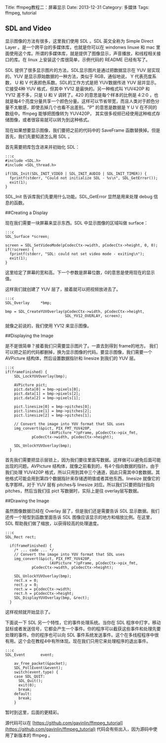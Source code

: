 Title: ffmpeg教程二：屏幕显示
Date: 2013-12-31
Category: 多媒体
Tags: ffmpeg, tutorial

## SDL and Video

显示图像的方法有很多，这里我们使用 SDL 。SDL 英文全称为 Simple Direct Layer 。是一个跨平台的多媒体库，也就是你可以在 windonws linuxe 和 mac 里面使用这个库。所谓的多媒体库，就是提供了图像显示，声音播放，和线程相关接口的库。在 linux 上安装这个库很简单，示例代码的 README 已经有写了。

SDL 提供了很多显示图片的方法，SDL显示图片是通过把数据显示在 YUV 层实现的。YUV 是显示原始数据的一种方法，类似于 RGB，通俗地说， Y 代表亮度系数， U 和 V 代表颜色系数。SDL的工作方式是把 YUV数据传进 YUV 层并显示。它接受4种 YUV 格式，但其中 YV12 是最快的。另一种格式叫 YUV420P 和 YV12 差不多，只是 U 和 V 调转了。420 的意思是每个样本的比例是 4:2:0 ，也就是每4个亮度分量共享一个颜色分量。这样可以节省带宽，而且人类对于颜色分量不太敏感，即使去掉几个也看不出差别。"P" 的意思是数据是 Y U V 在不同的数组中。ffmpeg 能够把图像转为 YUV420P， 其实很多视频已经使用这种格式存储图像，或者很容易就可以转为到这种格式。

现在如果想要显示图像，我们要把之前的代码中的 SaveFrame 函数替换掉。但是首先，我们先要知道怎么用 SDL 。

首先需要把库包含进来并初始化 SDL：

    :::c
    #include <SDL.h>
    #include <SDL_thread.h>

    if(SDL_Init(SDL_INIT_VIDEO | SDL_INIT_AUDIO | SDL_INIT_TIMER)) {
      fprintf(stderr, "Could not initialize SDL - %s\n", SDL_GetError());
      exit(1);
    }

SDL_Init 告诉库我们先要用什么功能。SDL_GetError 显然是用来处理 debug 信息的函数。

##Creating a Display

现在我们需要一块屏幕来显示东西。SDL 中显示图像的区域叫做 surface：

    :::c
    SDL_Surface *screen;

    screen = SDL_SetVideoMode(pCodecCtx->width, pCodecCtx->height, 0, 0);
    if(!screen) {
      fprintf(stderr, "SDL: could not set video mode - exiting\n");
      exit(1);
    }

这里给定了屏幕的宽和高。下一个参数是屏幕位数，0的意思是使用现在的显示值。

这样我们就创建了 YUV 层了，接着就可以把视频放进去了。

    :::c
    SDL_Overlay     *bmp;

    bmp = SDL_CreateYUVOverlay(pCodecCtx->width, pCodecCtx->height,
                               SDL_YV12_OVERLAY, screen);

就像之前说的，我们使用 YV12 来显示图像。

##Displaying the Image

是不是很简单？接着我们只需要显示图片了。一直去到得到 frame的地方。 我们可以把之前的代码都删掉，换为显示图像的代码。要显示图像，我们需要一个 AVPicture 结构体，然后设置数据指针和 linesize 到我们的 YUV 层。

    :::c
    if(frameFinished) {
        SDL_LockYUVOverlay(bmp);

        AVPicture pict;
        pict.data[0] = bmp->pixels[0];
        pict.data[1] = bmp->pixels[2];
        pict.data[2] = bmp->pixels[1];

        pict.linesize[0] = bmp->pitches[0];
        pict.linesize[1] = bmp->pitches[2];
        pict.linesize[2] = bmp->pitches[1];

        // Convert the image into YUV format that SDL uses
        img_convert(&pict, PIX_FMT_YUV420P,
                        (AVPicture *)pFrame, pCodecCtx->pix_fmt, 
                pCodecCtx->width, pCodecCtx->height);
        
        SDL_UnlockYUVOverlay(bmp);
      }    

首先我们需要把显示层锁上，因为我们要往里面写数据。这样做可以避免后面可能出现的问题。AVPicture 结构体，就像之前看到的，有4个指向数据的指针。由于我们处理 YUV420P 格式，所以只用到其中三个通道，因此只需其中3套数据。其他格式可能会用到第四个数据指针来存储透明值或者其他东西。linesize 就像它的名字那样。对于 YUV 层有 pitches与 linesize 对应。所以我们只要把指针指向 pitches，然后当我们往 pict 写数据时，实际上是往 overlay层写数据。

##Drawing the Image

虽然图像数据已经在 Overlay 层了，但是我们还是需要告诉 SDL 显示数据。我们还传一个矩型到函数里面告诉 SDL 图像应该显示的地方和缩放比例。在这里，SDL 帮助我们做了缩放，以获得较高的处理速度。

    :::c
    SDL_Rect rect;

      if(frameFinished) {
        /* ... code ... */
        // Convert the image into YUV format that SDL uses
        img_convert(&pict, PIX_FMT_YUV420P,
                        (AVPicture *)pFrame, pCodecCtx->pix_fmt, 
                pCodecCtx->width, pCodecCtx->height);
        
        SDL_UnlockYUVOverlay(bmp);
        rect.x = 0;
        rect.y = 0;
        rect.w = pCodecCtx->width;
        rect.h = pCodecCtx->height;
        SDL_DisplayYUVOverlay(bmp, &rect);
      }

这样视频就开始显示了。

下面说一下 SDL 另一个特性，它的事件处理系统。当你在 SDL 程序中打字，移动鼠标或者发送信号，它都会产生一个事件。你的程序可以截获这些事件和处理先要处理的事件。你的程序也可以向 SDL 事件系统发送事件。这个在多线程程序中很有用。这个会在教程4中有所体现。现在我们只用它来处理程序的退出事件。

    :::c
    SDL_Event       event;

        av_free_packet(&packet);
        SDL_PollEvent(&event);
        switch(event.type) {
        case SDL_QUIT:
          SDL_Quit();
          exit(0);
          break;
        default:
          break;
        }

暂时到这里，后面的更精彩。

源代码可以在 [https://github.com/gavinlin/ffmpeg_tutorial](https://github.com/gavinlin/ffmpeg_tutorial) 代码会有些出入，因为源码中使用了新版本的 ffmpeg 。
